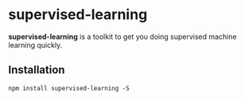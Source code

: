
# supervised-learning

**supervised-learning** is a toolkit to get you doing supervised machine learning quickly.

## Installation

```
npm install supervised-learning -S
```
